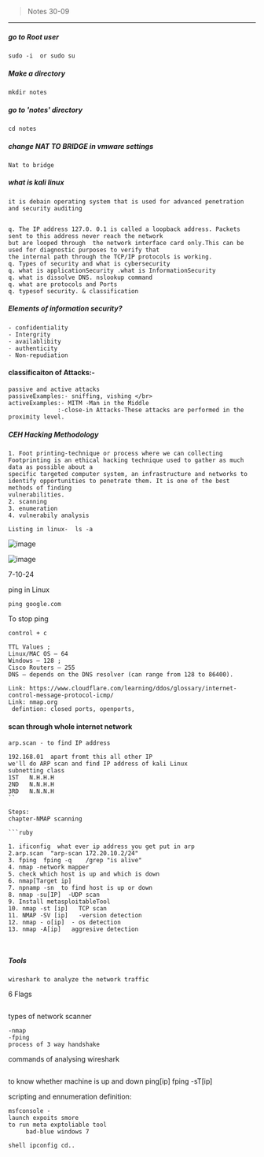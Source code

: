  >  Notes  30-09

---
##### go to Root user
```
sudo -i  or sudo su
```
#####  Make a directory 
```
mkdir notes
```
#####  go to 'notes'  directory
```
cd notes
```
##### change NAT TO BRIDGE in vmware settings
```
Nat to bridge
```


##### what is kali linux

```
it is debain operating system that is used for advanced penetration and security auditing  
```

```

q. The IP address 127.0. 0.1 is called a loopback address. Packets sent to this address never reach the network
but are looped through  the network interface card only.This can be used for diagnostic purposes to verify that
the internal path through the TCP/IP protocols is working.
q. Types of security and what is cybersecurity
q. what is applicationSecurity .what is InformationSecurity
q. what is dissolve DNS. nslookup command
q. what are protocols and Ports
q. typesof security. & classification

```

##### Elements of information security?
```
- confidentiality
- Intergrity
- availablibity
- authenticity
- Non-repudiation
```


#### classificaiton of Attacks:-
```
passive and active attacks
passiveExamples:- sniffing, vishing </br>
activeExamples:- MITM -Man in the Middle
              :-close-in Attacks-These attacks are performed in the proximity level.

```
 ##### CEH Hacking Methodology
```
1. Foot printing-technique or process where we can collecting Footprinting is an ethical hacking technique used to gather as much data as possible about a
specific targeted computer system, an infrastructure and networks to identify opportunities to penetrate them. It is one of the best methods of finding
vulnerabilities.
2. scanning
3. enumeration
4. vulnerabily analysis
```

```
Listing in linux-  ls -a
```
![image](https://github.com/user-attachments/assets/2bfdf185-4315-48c3-b46c-8532ff0dbf1c)


![image](https://github.com/user-attachments/assets/94d9addb-c054-4059-bfc7-1dad04204390)

7-10-24

ping in Linux
```
ping google.com 

```
To stop ping
```
control + c  
```

```
TTL Values ;
Linux/MAC OS – 64 
Windows – 128 ;
Cisco Routers – 255 
DNS – depends on the DNS resolver (can range from 128 to 86400).
```
```
Link: https://www.cloudflare.com/learning/ddos/glossary/internet-control-message-protocol-icmp/
Link: nmap.org
 defintion: closed ports, openports, 
```
#### scan through whole internet network
```
arp.scan - to find IP address 
```

```
192.168.01  apart fromt this all other IP 
we'll do ARP scan and find IP address of kali Linux
subnetting class
1ST   N.H.H.H
2ND   N.N.H.H
3RD   N.N.N.H
``

Steps:
chapter-NMAP scanning

```ruby

1. ificonfig  what ever ip address you get put in arp
2.arp.scan  "arp-scan 172.20.10.2/24"
3. fping  fping -q    /grep "is alive"
4. nmap -network mapper
5. check which host is up and which is down
6. nmap[Target ip]
7. npnamp -sn  to find host is up or down
8. nmap -su[IP]  -UDP scan
9. Install metasploitableTool
10. nmap -st [ip]   TCP scan
11. NMAP -SV [ip]   -version detection
12. nmap - o[ip]  - os detection
13. nmap -A[ip]   aggresive detection



```
##### Tools

```
wireshark to analyze the network traffic
```

6 Flags

```

```
types of network scanner
```
-nmap
-fping
process of 3 way handshake
```
commands of analysing wireshark

```

```

to know whether machine is up and down
ping[ip]
fping -sT[ip]

scripting and ennumeration definition:

```
msfconsole -
launch expoits smore
to run meta exptoliable tool
     bad-blue windows 7
 ```
``` shell ipconfig cd.. ```
 
